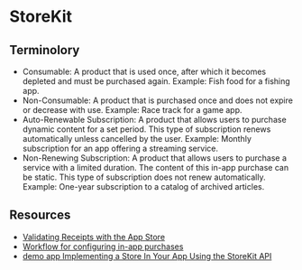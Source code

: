 # StoreKit

## Terminolory 

* Consumable: A product that is used once, after which it becomes depleted and must be purchased again. Example: Fish food for a fishing app.
* Non-Consumable: A product that is purchased once and does not expire or decrease with use. Example: Race track for a game app.
* Auto-Renewable Subscription: A product that allows users to purchase dynamic content for a set period. This type of subscription renews automatically unless cancelled by the user. Example: Monthly subscription for an app offering a streaming service.
* Non-Renewing Subscription: A product that allows users to purchase a service with a limited duration. The content of this in-app purchase can be static. This type of subscription does not renew automatically. Example: One-year subscription to a catalog of archived articles.




## Resources

* [Validating Receipts with the App Store](https://developer.apple.com/documentation/storekit/original_api_for_in-app_purchase/validating_receipts_with_the_app_store)
* [Workflow for configuring in-app purchases](https://help.apple.com/app-store-connect/#/devb57be10e7)
* [demo app Implementing a Store In Your App Using the StoreKit API](https://developer.apple.com/documentation/storekit/in-app_purchase/implementing_a_store_in_your_app_using_the_storekit_api)

